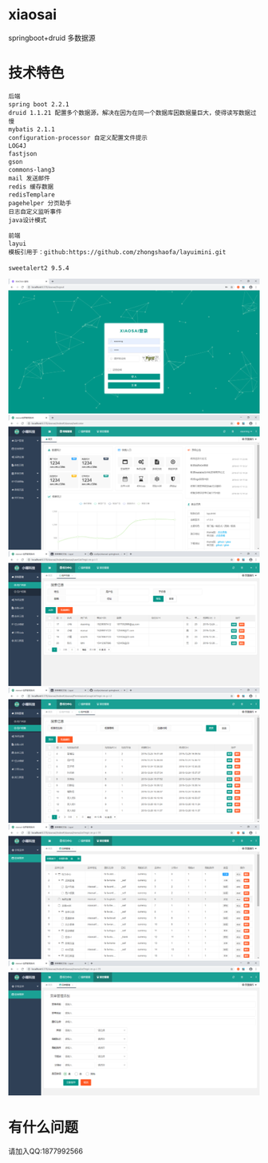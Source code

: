 # xiaosai
springboot+druid 多数据源
# 技术特色
```
后端
spring boot 2.2.1
druid 1.1.21 配置多个数据源，解决在因为在同一个数据库因数据量巨大，使得读写数据过慢
mybatis 2.1.1
configuration-processor 自定义配置文件提示
LOG4J
fastjson
gson
commons-lang3
mail 发送邮件
redis 缓存数据
redisTemplare
pagehelper 分页助手
日志自定义监听事件
java设计模式
```
```
前端
layui
模板引用于：github:https://github.com/zhongshaofa/layuimini.git

sweetalert2 9.5.4
```
![image](https://github.com/cozilyo/xiaosai/blob/master/src/main/resources/static/readmeImg/login.png)
![image](https://github.com/cozilyo/xiaosai/blob/master/src/main/resources/static/readmeImg/index.png)
![image](https://github.com/cozilyo/xiaosai/blob/master/src/main/resources/static/readmeImg/userList.png)
![image](https://github.com/cozilyo/xiaosai/blob/master/src/main/resources/static/readmeImg/userpermission.png)
![image](https://github.com/cozilyo/xiaosai/blob/master/src/main/resources/static/readmeImg/menu.png)
![image](https://github.com/cozilyo/xiaosai/blob/master/src/main/resources/static/readmeImg/menuadd.png)
# 有什么问题
请加入QQ:1877992566

